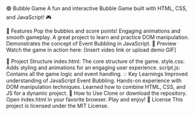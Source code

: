 🟢 Bubble Game
A fun and interactive Bubble Game built with HTML, CSS, and JavaScript! 🎮

🚀 Features
Pop the bubbles and score points!
Engaging animations and smooth gameplay.
A great project to learn and practice DOM manipulation.
Demonstrates the concept of Event Bubbling in JavaScript.
🎥 Preview
Watch the game in action here: [Insert video link or upload demo GIF]

📂 Project Structure
index.html: The core structure of the game.
style.css: Adds styling and animations for an engaging user experience.
script.js: Contains all the game logic and event handling.
💡 Key Learnings
Improved understanding of JavaScript Event Bubbling.
Hands-on experience with DOM manipulation techniques.
Learned how to combine HTML, CSS, and JS for a dynamic project.
🔧 How to Use
Clone or download the repository.
Open index.html in your favorite browser.
Play and enjoy!
📜 License
This project is licensed under the MIT License.
